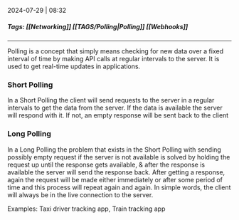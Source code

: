 
2024-07-29 | 08:32

##### Tags: [[Networking]] [[TAGS/Polling|Polling]] [[Webhooks]]


---

Polling is a concept that simply means checking for new data over a fixed interval of time by making API calls at regular intervals to the server. It is used to get real-time updates in applications.

### Short Polling
In a Short Polling the client will send requests to the server in a regular intervals to get the data from the server. If the data is available the server will respond with it. If not, an empty response will be sent back to the client

### Long Polling
In a Long Polling the problem that exists in the Short Polling with sending possibly empty request if the server is not available is solved by holding the request up until the response gets available, & after the response is available the server will send the response back. After getting a response, again the request will be made either immediately or after some period of time and this process will repeat again and again. In simple words, the client will always be in the live connection to the server.

Examples: Taxi driver tracking app, Train tracking app

